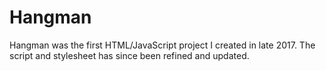 # Hangman
Hangman was the first HTML/JavaScript project I created in late 2017. The script and stylesheet has since been refined and updated.
